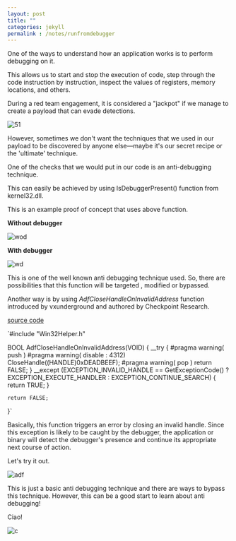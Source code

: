 ```yaml
---
layout: post
title: ""
categories: jekyll
permalink : /notes/runfromdebugger
---
```


One of the ways to understand how an application works is to perform debugging on it.

This allows us to start and stop the execution of code, step through the code instruction by instruction, inspect the values of registers, memory locations, and others.

During a red team engagement, it is considered a "jackpot" if we manage to create a payload that can evade detections.

![51](/musubi/assets/debugmenot/unatco.gif)

However, sometimes we don't want the techniques that we used in our payload to be discovered by anyone else—maybe it's our secret recipe or the 'ultimate' technique.

One of the checks that we would put in our code is an anti-debugging technique.

This can easily be achieved by using IsDebuggerPresent() function from kernel32.dll.

This is an example proof of concept that uses above function.

**Without debugger**

![wod](/musubi/assets/debugmenot/isdbgpresent1.PNG)


**With debugger**

![wd](/musubi/assets/debugmenot/isdbgpresent2.PNG)

This is one of the well known anti debugging technique used. So, there are possibilities that this function will be targeted , modified or bypassed.

Another way is by using *AdfCloseHandleOnInvalidAddress* function introduced by vxunderground and authored by Checkpoint Research.

[source code](https://github.com/vxunderground/VX-API/blob/main/VX-API/AdfCloseHandleOnInvalidAddress.cpp)

`#include "Win32Helper.h"

BOOL AdfCloseHandleOnInvalidAddress(VOID)
{
	__try
	{
#pragma warning( push )
#pragma warning( disable : 4312)
		CloseHandle((HANDLE)0xDEADBEEF);
#pragma warning( pop )
		return FALSE;
	}
	__except (EXCEPTION_INVALID_HANDLE == GetExceptionCode() ? EXCEPTION_EXECUTE_HANDLER : EXCEPTION_CONTINUE_SEARCH)
	{
		return TRUE;
	}

	return FALSE;
}`

Basically, this function triggers an error by closing an invalid handle. Since this exception is likely to be caught by the debugger, the application or binary will detect the debugger's presence and continue its appropriate next course of action.

Let's try it out.

![adf](/musubi/assets/debugmenot/final.gif)

This is just a basic anti debugging technique and there are ways to bypass this technique.
However, this can be a good start to learn about anti debugging!

Ciao!

![c](/musubi/assets/debugmenot/ciao.gif)
